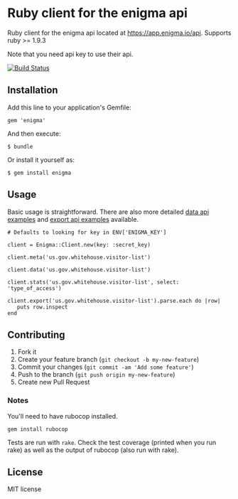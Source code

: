 # Ruby client for the enigma api

Ruby client for the enigma api located at https://app.enigma.io/api. Supports ruby >= 1.9.3

Note that you need api key to use their api.

[![Build Status](https://travis-ci.org/scpike/enigma.png?branch=master)](https://travis-ci.org/scpike/enigma)

## Installation

Add this line to your application's Gemfile:

    gem 'enigma'

And then execute:

    $ bundle

Or install it yourself as:

    $ gem install enigma

## Usage

Basic usage is straightforward. There are also more detailed [data api examples](examples/data.md) and [export api examples](examples/export.md) available.

    # Defaults to looking for key in ENV['ENIGMA_KEY']

    client = Enigma::Client.new(key: :secret_key)

    client.meta('us.gov.whitehouse.visitor-list')

    client.data('us.gov.whitehouse.visitor-list')

    client.stats('us.gov.whitehouse.visitor-list', select: 'type_of_access')

    client.export('us.gov.whitehouse.visitor-list').parse.each do |row|
       puts row.inspect
    end

## Contributing

1. Fork it
2. Create your feature branch (`git checkout -b my-new-feature`)
3. Commit your changes (`git commit -am 'Add some feature'`)
4. Push to the branch (`git push origin my-new-feature`)
5. Create new Pull Request

### Notes

You'll need to have rubocop installed.

    gem install rubocop

Tests are run with `rake`. Check the test coverage (printed when you
run rake) as well as the output of rubocop (also run with rake).

## License

MIT license
